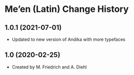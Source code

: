 Me’en (Latin) Change History
====================

1.0.1 (2021-07-01)
----------------
* Updated to new version of Andika with more typefaces

1.0 (2020-02-25)
----------------
* Created by M. Friedrich and A. Diehl
